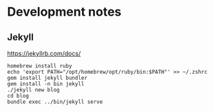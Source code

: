 Development notes
===

## Jekyll

https://jekyllrb.com/docs/

```
homebrew install ruby
echo 'export PATH="/opt/homebrew/opt/ruby/bin:$PATH"' >> ~/.zshrc
gem install jekyll bundler
gem install -n bin jekyll
./jekyll new blog
cd blog
bundle exec ../bin/jekyll serve
```

